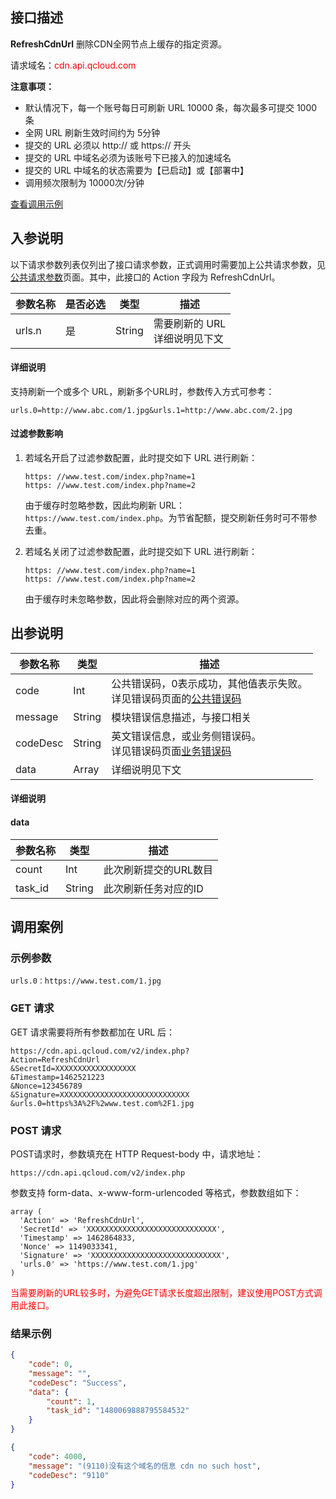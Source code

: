 ## 接口描述

**RefreshCdnUrl** 删除CDN全网节点上缓存的指定资源。

请求域名：<font style="color:red">cdn.api.qcloud.com</font>

**注意事项：**

+ 默认情况下，每一个账号每日可刷新 URL 10000 条，每次最多可提交 1000 条
+ 全网 URL 刷新生效时间约为 5分钟
+ 提交的 URL 必须以 http:// 或 https:// 开头
+ 提交的 URL 中域名必须为该账号下已接入的加速域名
+ 提交的 URL 中域名的状态需要为【已启动】或【部署中】
+ 调用频次限制为 10000次/分钟

[查看调用示例](http://tcecqpoc.fsphere.cn/document/product/228/1734)

## 入参说明
以下请求参数列表仅列出了接口请求参数，正式调用时需要加上公共请求参数，见[公共请求参数](http://tcecqpoc.fsphere.cn/doc/api/231/4473)页面。其中，此接口的 Action 字段为 RefreshCdnUrl。

| 参数名称   | 是否必选 | 类型     | 描述                    |
| ------ | ---- | ------ | --------------------- |
| urls.n | 是    | String | 需要刷新的 URL<br/>详细说明见下文 |

#### 详细说明

支持刷新一个或多个 URL，刷新多个URL时，参数传入方式可参考：
```
urls.0=http://www.abc.com/1.jpg&urls.1=http://www.abc.com/2.jpg
```
#### 过滤参数影响

1. 若域名开启了过滤参数配置，此时提交如下 URL 进行刷新：

   ```
   https: //www.test.com/index.php?name=1
   https: //www.test.com/index.php?name=2
   ```

   由于缓存时忽略参数，因此均刷新 URL：```https://www.test.com/index.php```。为节省配额，提交刷新任务时可不带参去重。

2. 若域名关闭了过滤参数配置，此时提交如下 URL 进行刷新：

   ```
   https: //www.test.com/index.php?name=1
   https: //www.test.com/index.php?name=2
   ```

   由于缓存时未忽略参数，因此将会删除对应的两个资源。

## 出参说明

| 参数名称     | 类型     | 描述                                       |
| -------- | ------ | ---------------------------------------- |
| code     | Int    | 公共错误码，0表示成功，其他值表示失败。<br/>详见错误码页面的[公共错误码](http://tcecqpoc.fsphere.cn/doc/api/231/5078#1.-.E5.85.AC.E5.85.B1.E9.94.99.E8.AF.AF.E7.A0.81) |
| message  | String | 模块错误信息描述，与接口相关                           |
| codeDesc | String | 英文错误信息，或业务侧错误码。<br/>详见错误码页面[业务错误码](http://tcecqpoc.fsphere.cn/document/product/228/5078#2.-.E6.A8.A1.E5.9D.97.E9.94.99.E8.AF.AF.E7.A0.81) |
| data     | Array  | 详细说明见下文                                  |

#### 详细说明

#### data

| 参数名称    | 类型     | 描述           |
| ------- | ------ | ------------ |
| count   | Int    | 此次刷新提交的URL数目 |
| task_id | String | 此次刷新任务对应的ID  |


## 调用案例

### 示例参数
```
urls.0：https://www.test.com/1.jpg
```

### GET 请求

GET 请求需要将所有参数都加在 URL 后：

```
https://cdn.api.qcloud.com/v2/index.php?
Action=RefreshCdnUrl
&SecretId=XXXXXXXXXXXXXXXXXX
&Timestamp=1462521223
&Nonce=123456789
&Signature=XXXXXXXXXXXXXXXXXXXXXXXXXXXXX
&urls.0=https%3A%2F%2www.test.com%2F1.jpg
```

### POST 请求

POST请求时，参数填充在 HTTP Request-body 中，请求地址：

```
https://cdn.api.qcloud.com/v2/index.php
```

参数支持 form-data、x-www-form-urlencoded 等格式，参数数组如下：

```
array (
  'Action' => 'RefreshCdnUrl',
  'SecretId' => 'XXXXXXXXXXXXXXXXXXXXXXXXXXXXX',
  'Timestamp' => 1462864833,
  'Nonce' => 1149033341,
  'Signature' => 'XXXXXXXXXXXXXXXXXXXXXXXXXXXXX',
  'urls.0' => 'https://www.test.com/1.jpg'
)
```
<font color="red">当需要刷新的URL较多时，为避免GET请求长度超出限制，建议使用POST方式调用此接口。</font>

### 结果示例

```json
{
    "code": 0,
    "message": "",
    "codeDesc": "Success",
    "data": {
        "count": 1,
        "task_id": "1480069888795584532"
    }
}
```

```json
{
    "code": 4000,
    "message": "(9110)没有这个域名的信息 cdn no such host",
    "codeDesc": "9110"
}
```

